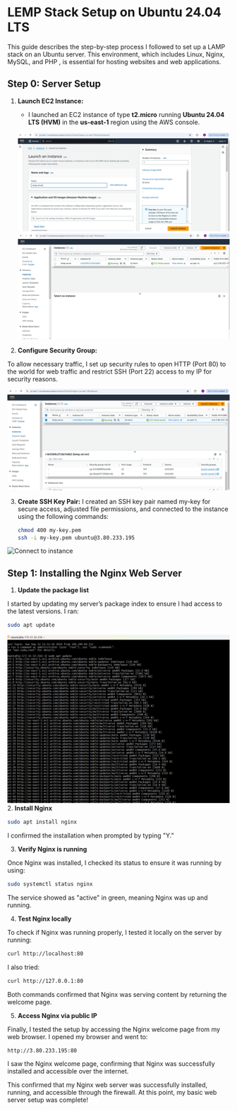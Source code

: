 # LEMP Stack Setup on Ubuntu 24.04 LTS

This guide describes the step-by-step process I followed to set up a LAMP stack on an Ubuntu server. This environment, which includes Linux, Nginx, MySQL, and PHP , is essential for hosting websites and web applications.

## Step 0: Server Setup

1. **Launch EC2 Instance:**
   - I launched an EC2 instance of type **t2.micro** running **Ubuntu 24.04 LTS (HVM)** in the **us-east-1** region using the AWS console.

   ![Launch Instance](./self_study/images/ec2_create.png)
   ![Launch Instance](./self_study/images/ec2_instance.png)

2. **Configure Security Group:**
 
To allow necessary traffic, I set up security rules to open HTTP (Port 80) to the world for web traffic and restrict SSH (Port 22) access to my IP for security reasons.

   ![Security Rules](./self_study/images/security-rule.png)

3. **Create SSH Key Pair:**
   I created an SSH key pair named my-key for secure access, adjusted file permissions, and connected to the instance using the following commands:
     ```bash
     chmod 400 my-key.pem
     ssh -i my-key.pem ubuntu@3.80.233.195
     ```
 ![Connect to instance](.self_study/images/connect_instance.png)

## Step 1: Installing the Nginx Web Server

1. **Update the package list**

I started by updating my server’s package index to ensure I had access to the latest versions. I ran:
```bash
sudo apt update
```
![Update Package](./self_study/images/update_package.png)
2. **Install Nginx**

```bash
sudo apt install nginx
```
I confirmed the installation when prompted by typing "Y."

3. **Verify Nginx is running**

Once Nginx was installed, I checked its status to ensure it was running by using:
```bash
sudo systemctl status nginx
```
The service showed as "active" in green, meaning Nginx was up and running.

4. **Test Nginx locally**

To check if Nginx was running properly, I tested it locally on the server by running:
```bash
curl http://localhost:80
```
I also tried:
```bash
curl http://127.0.0.1:80
```
Both commands confirmed that Nginx was serving content by returning the welcome page.

5. **Access Nginx via public IP**

Finally, I tested the setup by accessing the Nginx welcome page from my web browser. I opened my browser and went to:
```
http://3.80.233.195:80
```
I saw the Nginx welcome page, confirming that Nginx was successfully installed and accessible over the internet.



This confirmed that my Nginx web server was successfully installed, running, and accessible through the firewall. At this point, my basic web server setup was complete!